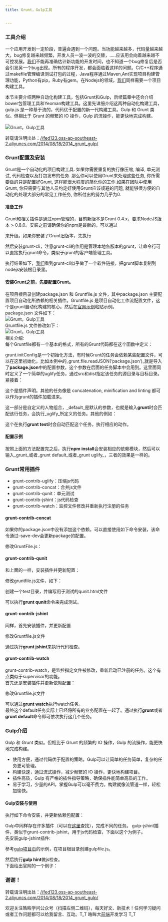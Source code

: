 ```yaml
---
title: Grunt，Gulp工具


---
```

  


### [][1]工具介绍

一个应用开发到一定阶段，普遍会遇到一个问题。当功能越来越多，代码量越来越大，bug修复越来越频繁，开发人员一波一波的交替，…..应该用会向着越来越不可控发展。[我们](https://www.w3cdoc.com)不能再准确估计新功能的开发时间，也不知道一个bug修复后是否会引发另一个bug出现。所有的程序开发，都会面临着这样的问题。C/C++程序通过makefile管理编译测试打包的过程，Java程序通过Maven,Ant实现项目构建管理功能，Python有pip，Ruby有gem。在Nodejs的领域，[我们](https://www.w3cdoc.com)同样需要一个项目构建工具。

本节主要介绍两种自动化构建工具，包括Grunt和Gulp，后续篇章中还会介绍bower包管理工具和Yeoman构建工具。这里先详细介绍这两种自动化构建工具，gulp.js 是一种基于流的，代码优于配置的新一代构建工具。Gulp 和 Grunt 类似。但相比于 Grunt 的频繁的 IO 操作，Gulp 的流操作，能更快地完成构建。  
<a></a>  
![Grunt，Gulp工具][2]

转载请注明出处：<a href="//fed123.oss-ap-southeast-2.aliyuncs.com/2014/08/18/2014_grunt_gulp/" target="_blank" rel="external">//fed123.oss-ap-southeast-2.aliyuncs.com/2014/08/18/2014_grunt_gulp/</a>

### [][3]Grunt配置及安装

Grunt是一个自动化的项目构建工具. 如果你需要重复的执行像压缩, 编译, 单元测试, 代码检查以及打包发布的任务. 那么你可以使用Grunt来处理这些任务, 你所需要做的只是配置好Grunt, 这样能很大程度的简化你的工作.如果在团队中使用Grunt, 你只需要与其他人员约定好使用Grunt应该规避的问题, 就能够很方便的自动化的处理大部分的常见工作任务, 你所付出的努力几乎为0.

#### [][4]准备工作

Grunt和相关插件是通过npm管理的，目前新版本是Grunt 0.4.x，要求NodeJS版本 > 0.8.0。安装之前请确保你的npm是最新的。可以通过

来升级。如果你安装了Grunt旧版本，先执行

然后安装grunt-cli，注意grunt-cli的作用是管理本地各版本的grunt，让命令行可以直接执行grunt命令，类似于grunt的客户端管理工具。

执行结果如下，[我们](https://www.w3cdoc.com)看到grunt-cli似乎做了一个软件链接，把grunt脚本复制到nodejs安装根目录里。

#### [][5]安装Grunt之前，先要配置Grunt。

在项目根目录创建package.json 和 Gruntfile.js 文件，其中package.json 主要配置项目自动化所依赖的相关插件。Gruntfile.js 是项目自动化工作流配置文件，这个是grunt自动化构建的核心。然后在<a href="https://gruntjs.com/getting-started#package.json" target="_blank" rel="external">官网示例</a>粘贴示例。  
package.json 文件如下：  
![Grunt，Gulp工具][6]  
Gruntfile.js 文件修改如下：  
![Grunt，Gulp工具][7]  
相关介绍:  
每个Gruntfile都有一个基本的格式，所有的Grunt代码都在这个函数中定义：

grunt.initConfig是一个初始化方法，有时候Grunt的任务会依赖某些配置文件，可以在这里初始化。比如本例中的_grunt.file.readJSON(‘package.json’)_就是导入了**package.json**中的配置参数，这个参数在后面的任务脚本中会用到。这里面同时定义了一个简单的uglify任务，通过src和dist指定该任务的源目录与目标目录。紧接着：

这个是插件声明。其他的任务像是 concatenation, minification and linting 都可以作为grunt的插件加载进来。

这一部分是自定义的人物组合，_default_是默认的参数，也就是输入**grunt**时会匹配该行任务，会执行_uglify_所定义的任务。其他的例如：

这个在执行**grunt test**时会自动匹配这个任务，执行相应的动作。

#### [][8]配置示例

按照上面的方法配置完之后，执行**npm install**会安装相应的依赖模块，然后可以输入_grunt_或者_grunt default_或者_grunt uglify_，三者的效果是一样的。

### [][9]Grunt常用插件

* grunt-contrib-uglify：压缩js代码
* grunt-contrib-concat：合并js文件
* grunt-contrib-qunit：单元测试
* grunt-contrib-jshint：js代码检查
* grunt-contrib-watch：监控文件修改并重新执行注册的任务

#### [][10]grunt-contrib-concat

如果你的package.json中没有添加这个依赖，可以直接使用如下命令安装，该命令通过–save-dev会更新package的配置。

修改GruntFile.js：

#### [][11]grunt-contrib-qunit

和上面的一样，安装插件并更新配置：

修改gruntfile.js文件，如下：

创建一个test目录，并编写用于测试的qunit.html文件

可以执行**grunt qunit**命令来完成测试。

#### [][12]grunt-contrib-jshint

同样，首先安装插件，并更新配置

修改Gruntfile.js文件

通过执行**grunt jshint**来执行代码检查。

#### grunt-contrib-watch  

grunt-contrib-watch，是监控指定文件被修改，重新启动已注册的任务。这个有点类似于supervisor的功能。  
首先还是安装插件并更新依赖配置：

修改Gruntfile.js文件

可以通过**grunt watch**执行watch任务。  
最终这个default任务实际上已经将所有的业务配置在一起了。通过执行**grunt**或者**grunt default**命令即可依次执行这几个任务。

### [][13]Gulp介绍

Gulp 和 Grunt 类似。但相比于 Grunt 的频繁的 IO 操作，Gulp 的流操作，能更快地完成构建。

* 使用方便，通过代码优于配置的策略，Gulp可以让简单的任务简单，复杂的任务更可管理。
* 构建快速，通过流式操作，减少频繁的 IO 操作，更快地构建项目。
* 插件高质，Gulp 有严格的插件指导策略，确保插件能简单高质的工作。
* 易于学习，少量的API，掌握Gulp可以毫不费力。构建就像流管道一样，轻松加愉快。

#### [][14]Gulp安装与使用

执行如下命令安装，并更新依赖包配置：

Gulp中同样存在许多插件（可以在<a href="https://gratimax.net/search-gulp-plugins/" target="_blank" rel="external">这里</a>查找），完成不同的任务。 gulp-jshint插件，类似于grunt-contrib-jshint，用于js代码检查，下面以这个为例子。  
先安装gulp-jshint插件:

参考<a href="https://github.com/gulpjs/gulp" target="_blank" rel="external">gulp项目页</a>的示例，在项目根目录创建gulpfile.js。

然后执行**gulp hint**做js检查。  
下面给出官网的一个例子：

### [][15]谢谢！

转载请注明出处：<a href="//fed123.oss-ap-southeast-2.aliyuncs.com/2014/08/18/2014_grunt_gulp/" target="_blank" rel="external">//fed123.oss-ap-southeast-2.aliyuncs.com/2014/08/18/2014_grunt_gulp/</a>

欢迎关注皓眸学问公众号（扫描左侧二维码），每天好文、新技术！任何学习疑问或者工作问题都可以给我留言、互动。T\_T 皓眸大[前端](https://www.w3cdoc.com)开发学习 T\_T

 [1]: //fed123.oss-ap-southeast-2.aliyuncs.com/2014/08/18/2014_grunt_gulp/#工具介绍 "工具介绍"
 [2]: //fed123.oss-ap-southeast-2.aliyuncs.com/wp-content/uploads/2017/08/css1.jpg
 [3]: //fed123.oss-ap-southeast-2.aliyuncs.com/2014/08/18/2014_grunt_gulp/#Grunt配置及安装 "Grunt配置及安装"
 [4]: //fed123.oss-ap-southeast-2.aliyuncs.com/2014/08/18/2014_grunt_gulp/#准备工作 "准备工作"
 [5]: //fed123.oss-ap-southeast-2.aliyuncs.com/2014/08/18/2014_grunt_gulp/#安装Grunt之前，先要配置Grunt。 "安装Grunt之前，先要配置Grunt。"
 [6]: //fed123.oss-ap-southeast-2.aliyuncs.com/wp-content/uploads/2017/08/package-code.png
 [7]: //fed123.oss-ap-southeast-2.aliyuncs.com/wp-content/uploads/2017/08/gruntfile-code.png
 [8]: //fed123.oss-ap-southeast-2.aliyuncs.com/2014/08/18/2014_grunt_gulp/#配置示例 "配置示例"
 [9]: //fed123.oss-ap-southeast-2.aliyuncs.com/2014/08/18/2014_grunt_gulp/#Grunt常用插件 "Grunt常用插件"
 [10]: //fed123.oss-ap-southeast-2.aliyuncs.com/2014/08/18/2014_grunt_gulp/#grunt-contrib-concat "grunt-contrib-concat"
 [11]: //fed123.oss-ap-southeast-2.aliyuncs.com/2014/08/18/2014_grunt_gulp/#grunt-contrib-qunit "grunt-contrib-qunit"
 [12]: //fed123.oss-ap-southeast-2.aliyuncs.com/2014/08/18/2014_grunt_gulp/#grunt-contrib-jshint "grunt-contrib-jshint"
 [13]: //fed123.oss-ap-southeast-2.aliyuncs.com/2014/08/18/2014_grunt_gulp/#Gulp介绍 "Gulp介绍"
 [14]: //fed123.oss-ap-southeast-2.aliyuncs.com/2014/08/18/2014_grunt_gulp/#Gulp安装与使用 "Gulp安装与使用"
 [15]: //fed123.oss-ap-southeast-2.aliyuncs.com/2014/08/18/2014_grunt_gulp/#谢谢！ "谢谢！"
